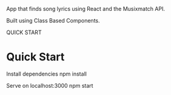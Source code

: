 App that finds song lyrics using React and the Musixmatch API.

Built using Class Based Components.

QUICK START

# Quick Start

Install dependencies
npm install

Serve on localhost:3000
npm start
